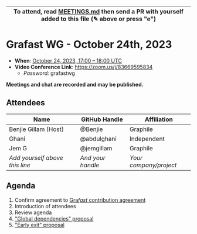 | To attend, read [MEETINGS.md][] then send a PR with yourself added to this file (✎ above or press "e") |
| ------------------------------------------------------------------------------------------------------ |

# Grafast WG - October 24th, 2023

- **When**: [October 24, 2023, 17:00 – 18:00 UTC](https://www.timeanddate.com/worldclock/converter.html?iso=20231024T170000&p1=224&p2=179&p3=136&p4=268&p5=367&p6=438&p7=248&p8=240)
- **Video Conference Link**: https://zoom.us/j/83669595834
  - _Password:_ grafastwg

**Meetings and chat are recorded and may be published.**

## Attendees

<!-- prettier-ignore -->
| Name                           | GitHub Handle     | Affiliation            |
| ------------------------------ | ----------------- | ---------------------- |
| Benjie Gillam (Host)           | @Benjie           | Graphile               |
| Ghani                          | @abdulghani       | Independent            |
| Jem G                          | @jemgillam        | Graphile               |
| *Add yourself above this line* | *And your handle* | *Your company/project* |

## Agenda

1. Confirm agreement to [Gra*fast* contribution agreement][AGREEMENT.md]
1. Introduction of attendees
1. Review agenda
1. ["Global dependencies" proposal](https://github.com/benjie/crystal/issues/505)
1. ["Early exit" proposal](https://github.com/benjie/crystal/issues/405)

[MEETINGS.md]: ../MEETINGS.md
[AGREEMENT.md]: ../AGREEMENT.md
